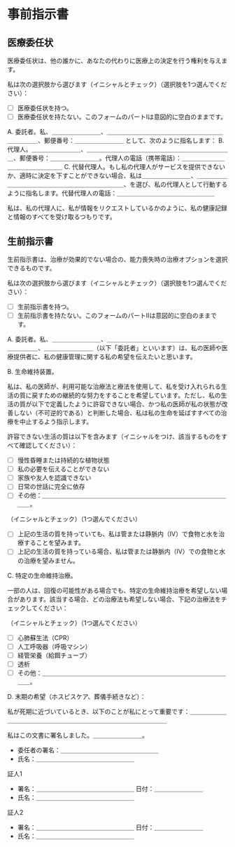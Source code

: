 # 事前指示書

## 医療委任状

医療委任状は、他の誰かに、あなたの代わりに医療上の決定を行う権利を与えます。

私は次の選択肢から選びます（イニシャルとチェック）（選択肢を1つ選んでください）：

- [ ] 医療委任状を持つ。
- [ ] 医療委任状を持たない。このフォームのパートIは意図的に空白のままです。

A. 委託者。私、＿＿＿＿＿＿＿＿、＿＿＿＿＿＿＿＿＿＿＿＿＿＿＿＿＿＿＿＿＿＿＿＿、郵便番号：＿＿＿＿＿＿＿＿ として、次のように指名します：
B. 代理人。＿＿＿＿＿＿＿＿、＿＿＿＿＿＿＿＿＿＿＿＿＿＿＿＿＿＿＿＿＿＿＿＿、郵便番号：＿＿＿＿＿＿＿＿。代理人の電話（携帯電話）：＿＿＿＿＿＿＿＿＿＿＿＿＿＿＿＿
C. 代替代理人。もし私の代理人がサービスを提供できないか、適時に決定を下すことができない場合、私は＿＿＿＿＿＿＿＿、＿＿＿＿＿＿＿＿＿＿＿＿＿＿＿＿＿＿＿＿＿＿＿＿、を選び、私の代理人として行動するように指名します。代替代理人の電話：＿＿＿＿＿＿＿＿＿＿＿＿＿＿＿＿

私は、私の代理人に、私が情報をリクエストしているかのように、私の健康記録と情報のすべてを受け取るつもりです。

## 生前指示書

生前指示書は、治療が効果的でない場合の、能力喪失時の治療オプションを選択できるものです。

私は次の選択肢から選びます（イニシャルとチェック）（選択肢を1つ選んでください）：

- [ ] 生前指示書を持つ。
- [ ] 生前指示書を持たない。このフォームのパートIIは意図的に空白のままです。

A. 委託者。私、＿＿＿＿＿＿＿＿、＿＿＿＿＿＿＿＿＿＿＿＿＿＿＿＿＿＿＿＿＿＿＿＿、＿＿＿＿＿＿＿＿（以下「委託者」といいます）は、私の医師や医療提供者に、私の健康管理に関する私の希望を伝えたいと思います。

B. 生命維持装置。

私は、私の医師が、利用可能な治療法と療法を使用して、私を受け入れられる生活の質に戻すための継続的な努力をすることを希望しています。ただし、私の生活の質が以下で定義したように許容できない場合、かつ私の医師が私の状態が改善しない（不可逆的である）と判断した場合、私は私の生命を延ばすすべての治療を中止するよう指示します。

許容できない生活の質は以下を含みます（イニシャルをつけ、該当するものをすべて確認してください）：

- [ ] 慢性昏睡または持続的な植物状態
- [ ] 私の必要を伝えることができない
- [ ] 家族や友人を認識できない
- [ ] 日常の世話に完全に依存
- [ ] その他：＿＿＿＿＿＿＿＿＿＿＿＿＿＿＿＿＿＿＿＿＿＿＿＿＿＿＿＿＿＿＿＿。

（イニシャルとチェック）（1つ選んでください）

- [ ] 上記の生活の質を持っていても、私は管または静脈内（IV）で食物と水を治療することを望みます。
- [ ] 上記の生活の質を持っている場合、私は管または静脈内（IV）での食物と水の治療を望みません。

C. 特定の生命維持治療。

一部の人は、回復の可能性がある場合でも、特定の生命維持治療を希望しない場合があります。該当する場合、どの治療法も希望しない場合、下記の治療法をチェックしてください：

（イニシャルとチェック）（1つ選んでください）

- [ ] 心肺蘇生法（CPR）
- [ ] 人工呼吸器（呼吸マシン）
- [ ] 経管栄養（給餌チューブ）
- [ ] 透析
- [ ] その他：＿＿＿＿＿＿＿＿＿＿＿＿＿＿＿＿＿＿＿＿＿＿＿＿＿＿＿＿＿＿＿＿。

D. 末期の希望（ホスピスケア、葬儀手続きなど）：

私が死期に近づいているとき、以下のことが私にとって重要です：＿＿＿＿＿＿＿＿＿＿＿＿＿＿＿＿＿＿＿＿＿＿＿＿＿＿＿＿＿＿＿＿

私はこの文書に署名しました。＿＿＿＿＿＿＿＿。
- 委任者の署名：＿＿＿＿＿＿＿＿＿＿＿＿＿＿＿＿
- 氏名：＿＿＿＿＿＿＿＿＿＿＿＿＿＿＿＿

証人1
- 署名：＿＿＿＿＿＿＿＿＿＿＿＿＿＿＿＿ 日付：＿＿＿＿＿＿＿＿
- 氏名：＿＿＿＿＿＿＿＿＿＿＿＿＿＿＿＿

証人2
- 署名：＿＿＿＿＿＿＿＿＿＿＿＿＿＿＿＿ 日付：＿＿＿＿＿＿＿＿
- 氏名：＿＿＿＿＿＿＿＿＿＿＿＿＿＿＿＿